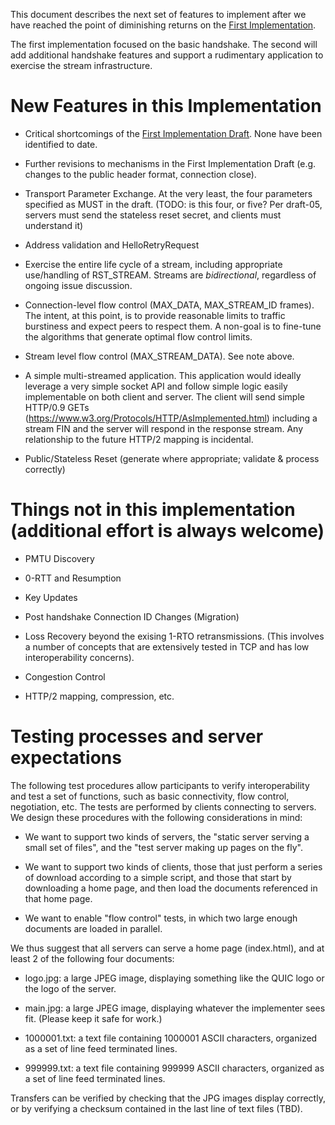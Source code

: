 This document describes the next set of features to implement after we have reached the point of diminishing returns on the [First Implementation](https://github.com/quicwg/base-drafts/wiki/First-Implementation).

The first implementation focused on the basic handshake. The second will add additional handshake features and support a rudimentary application to exercise the stream infrastructure.

# New Features in this Implementation

* Critical shortcomings of the [First Implementation Draft](https://github.com/quicwg/base-drafts/wiki/First-Implementation-Draft). None have been identified to date.

* Further revisions to mechanisms in the First Implementation Draft (e.g. changes to the public header format, connection close).

* Transport Parameter Exchange. At the very least, the four parameters specified as MUST in the draft. (TODO: is this four, or five? Per draft-05, servers must send the stateless reset secret, and clients must understand it)

* Address validation and HelloRetryRequest

* Exercise the entire life cycle of a stream, including appropriate use/handling of RST_STREAM. Streams are *bidirectional*, regardless of ongoing issue discussion.

* Connection-level flow control (MAX_DATA, MAX_STREAM_ID frames). The intent, at this point, is to provide reasonable limits to traffic burstiness and expect peers to respect them. A non-goal is to fine-tune the algorithms that generate optimal flow control limits.

* Stream level flow control (MAX_STREAM_DATA). See note above.

* A simple multi-streamed application. This application would ideally leverage a very simple socket API and follow simple logic easily implementable on both client and server. The client will send simple HTTP/0.9 GETs (https://www.w3.org/Protocols/HTTP/AsImplemented.html) including a stream FIN and the server will respond in the response stream. Any relationship to the future HTTP/2 mapping is incidental.

* Public/Stateless Reset (generate where appropriate; validate & process correctly)

# Things not in this implementation (additional effort is always welcome)

* PMTU Discovery

* 0-RTT and Resumption

* Key Updates

* Post handshake Connection ID Changes (Migration)

* Loss Recovery beyond the exising 1-RTO retransmissions. (This involves a number of concepts that are extensively tested in TCP and has low interoperability concerns).

* Congestion Control

* HTTP/2 mapping, compression, etc.

# Testing processes and server expectations

The following test procedures allow participants to verify interoperability and test a set of
functions, such as basic connectivity, flow control, negotiation, etc. The tests are performed
by clients connecting to servers. We design these procedures with the following considerations
in mind:

* We want to support two kinds of servers, the "static server serving a small set of files", and the "test server making up pages on the fly".

* We want to support two kinds of clients, those that just perform a series of download according to a simple script,
and those that start by downloading a home page, and then load the documents referenced in that home page.

* We want to enable "flow control" tests, in which two large enough documents are loaded in parallel.

We thus suggest that all servers can serve a home page (index.html), and at least 2 of the following four documents:

* logo.jpg: a large JPEG image, displaying something like the QUIC logo or the logo of the server.

* main.jpg: a large JPEG image, displaying whatever the implementer sees fit. (Please keep it safe for work.)

* 1000001.txt: a text file containing 1000001 ASCII characters, organized as a set of line feed terminated lines.

* 999999.txt: a text file containing 999999 ASCII characters, organized as a set of line feed terminated lines.

Transfers can be verified by checking that the JPG images display correctly, or by verifying a checksum contained in the last line of text files (TBD).